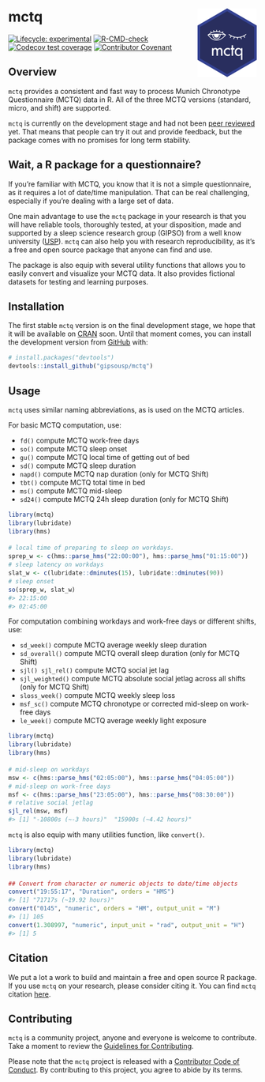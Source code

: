 
<!-- README.md is generated from README.Rmd. Please edit that file -->

# mctq <a href='https://gipsousp.github.io/mctq'><img src='man/figures/logo.png' align="right" height="139" /></a>

<!-- badges: start -->
<!-- To do: Add Code coverage (when possible) <https://docs.codecov.io/> -->

[![Lifecycle:
experimental](https://img.shields.io/badge/lifecycle-experimental-orange.svg)](https://www.tidyverse.org/lifecycle/#experimental)
[![R-CMD-check](https://github.com/gipsousp/mctq/workflows/R-CMD-check/badge.svg)](https://github.com/gipsousp/mctq/actions)
[![Codecov test
coverage](https://codecov.io/gh/gipsousp/mctq/branch/master/graph/badge.svg)](https://codecov.io/gh/gipsousp/mctq?branch=master)
[![Contributor
Covenant](https://img.shields.io/badge/Contributor%20Covenant-v2.0%20adopted-ff69b4.svg)](https://gipsousp.github.io/mctq/CODE_OF_CONDUCT.html)
<!-- badges: end -->

## Overview

`mctq` provides a consistent and fast way to process Munich Chronotype
Questionnaire (MCTQ) data in R. All of the three MCTQ versions
(standard, micro, and shift) are supported.

`mctq` is currently on the development stage and had not been [peer
reviewed](https://devguide.ropensci.org/softwarereviewintro.html) yet.
That means that people can try it out and provide feedback, but the
package comes with no promises for long term stability.

## Wait, a R package for a questionnaire?

If you’re familiar with MCTQ, you know that it is not a simple
questionnaire, as it requires a lot of date/time manipulation. That can
be real challenging, especially if you’re dealing with a large set of
data.

One main advantage to use the `mctq` package in your research is that
you will have reliable tools, thoroughly tested, at your disposition,
made and supported by a sleep science research group (GIPSO) from a well
know university ([USP](https://www5.usp.br/)). `mctq` can also help you
with research reproducibility, as it’s a free and open source package
that anyone can find and use.

The package is also equip with several utility functions that allows you
to easily convert and visualize your MCTQ data. It also provides
fictional datasets for testing and learning purposes.

## Installation

The first stable `mctq` version is on the final development stage, we
hope that it will be available on [CRAN](https://cran.r-project.org/)
soon. Until that moment comes, you can install the development version
from [GitHub](https://github.com/) with:

``` r
# install.packages("devtools")
devtools::install_github("gipsousp/mctq")
```

## Usage

`mctq` uses similar naming abbreviations, as is used on the MCTQ
articles.

For basic MCTQ computation, use:

-   `fd()` compute MCTQ work-free days
-   `so()` compute MCTQ sleep onset
-   `gu()` compute MCTQ local time of getting out of bed
-   `sd()` compute MCTQ sleep duration
-   `napd()` compute MCTQ nap duration (only for MCTQ Shift)
-   `tbt()` compute MCTQ total time in bed
-   `ms()` compute MCTQ mid-sleep
-   `sd24()` compute MCTQ 24h sleep duration (only for MCTQ Shift)

``` r
library(mctq)
library(lubridate)
library(hms)

# local time of preparing to sleep on workdays.
sprep_w <- c(hms::parse_hms("22:00:00"), hms::parse_hms("01:15:00"))
# sleep latency on workdays
slat_w <- c(lubridate::dminutes(15), lubridate::dminutes(90))
# sleep onset
so(sprep_w, slat_w)
#> 22:15:00
#> 02:45:00
```

For computation combining workdays and work-free days or different
shifts, use:

-   `sd_week()` compute MCTQ average weekly sleep duration
-   `sd_overall()` compute MCTQ overall sleep duration (only for MCTQ
    Shift)
-   `sjl() sjl_rel()` compute MCTQ social jet lag
-   `sjl_weighted()` compute MCTQ absolute social jetlag across all
    shifts (only for MCTQ Shift)
-   `sloss_week()` compute MCTQ weekly sleep loss
-   `msf_sc()` compute MCTQ chronotype or corrected mid-sleep on
    work-free days
-   `le_week()` compute MCTQ average weekly light exposure

``` r
library(mctq)
library(lubridate)
library(hms)

# mid-sleep on workdays
msw <- c(hms::parse_hms("02:05:00"), hms::parse_hms("04:05:00"))
# mid-sleep on work-free days
msf <- c(hms::parse_hms("23:05:00"), hms::parse_hms("08:30:00"))
# relative social jetlag
sjl_rel(msw, msf)
#> [1] "-10800s (~-3 hours)"  "15900s (~4.42 hours)"
```

`mctq` is also equip with many utilities function, like `convert()`.

``` r
library(mctq)
library(lubridate)
library(hms)

## Convert from character or numeric objects to date/time objects
convert("19:55:17", "Duration", orders = "HMS")
#> [1] "71717s (~19.92 hours)"
convert("0145", "numeric", orders = "HM", output_unit = "M")
#> [1] 105
convert(1.308997, "numeric", input_unit = "rad", output_unit = "H")
#> [1] 5
```

## Citation

We put a lot a work to build and maintain a free and open source R
package. If you use `mctq` on your research, please consider citing it.
You can find `mctq` citation
[here](https://gipsousp.github.io/mctq/authors.html).

## Contributing

`mctq` is a community project, anyone and everyone is welcome to
contribute. Take a moment to review the [Guidelines for
Contributing](https://gipsousp.github.io/mctq/CONTRIBUTING.html).

Please note that the `mctq` project is released with a [Contributor Code
of Conduct](https://gipsousp.github.io/mctq/CODE_OF_CONDUCT.html). By
contributing to this project, you agree to abide by its terms.
